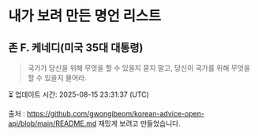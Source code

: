 # 내가 보려 만든 명언 리스트

##  존 F. 케네디(미국 35대 대통령)
> 국가가 당신을 위해 무엇을 할 수 있을지 묻지 말고, 당신이 국가를 위해 무엇을 할 수 있을지 물어라.


⏳ 업데이트 시간: 2025-08-15 23:31:37 (UTC)

출처 : https://github.com/gwongibeom/korean-advice-open-api/blob/main/README.md
재밌게 보려고 만들었습니다.
